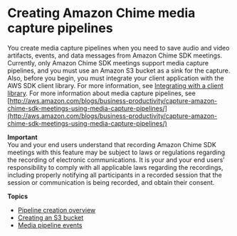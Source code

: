 # Creating Amazon Chime media capture pipelines<a name="media-capture"></a>

You create media capture pipelines when you need to save audio and video artifacts, events, and data messages from Amazon Chime SDK meetings\. Currently, only Amazon Chime SDK meetings support media capture pipelines, and you must use an Amazon S3 bucket as a sink for the capture\. Also, before you begin, you must integrate your client application with the AWS SDK client library\. For more information, see [ Integrating with a client library](https://docs.aws.amazon.com/chime/latest/dg/mtgs-sdk-client-lib.html)\. For more information about media capture pipelines, see [http://aws.amazon.com/blogs/business-productivity/capture-amazon-chime-sdk-meetings-using-media-capture-pipelines/](http://aws.amazon.com/blogs/business-productivity/capture-amazon-chime-sdk-meetings-using-media-capture-pipelines/)

**Important**  
You and your end users understand that recording Amazon Chime SDK meetings with this feature may be subject to laws or regulations regarding the recording of electronic communications\. It is your and your end users’ responsibility to comply with all applicable laws regarding the recordings, including properly notifying all participants in a recorded session that the session or communication is being recorded, and obtain their consent\. 

**Topics**
+ [Pipeline creation overview](create-pipeline.md)
+ [Creating an S3 bucket](create-s3-bucket.md)
+ [Media pipeline events](media-capture-events.md)